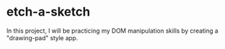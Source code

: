 # etch-a-sketch
In this project, I will be practicing my DOM manipulation skills by creating a "drawing-pad" style app.